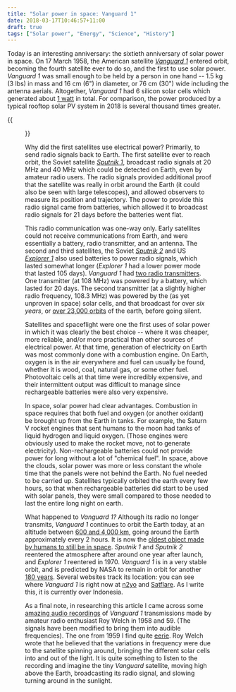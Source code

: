 ```yaml
---
title: "Solar power in space: Vanguard 1"
date: 2018-03-17T10:46:57+11:00
draft: true
tags: ["Solar power", "Energy", "Science", "History"]
---
```



Today is an interesting anniversary: the sixtieth anniversary of solar power in space. On 17 March 1958, the American satellite [_Vanguard 1_](https://en.wikipedia.org/wiki/Vanguard_1) entered orbit, becoming the fourth satellite ever to do so, and the first to use solar power. _Vanguard 1_ was small enough to be held by a person in one hand -- 1.5 kg (3 lbs) in mass and 16 cm (6") in diameter, or 76 cm (30") wide including the antenna aerials. Altogether, _Vanguard 1_ had 6 silicon solar cells which generated about [1 watt](https://nssdc.gsfc.nasa.gov/nmc/spacecraftDisplay.do?id=1958-002B) in total. For comparison, the power produced by a typical rooftop solar PV system in 2018 is several thousand times greater.


{{<figure src="/images/vanguard_1.svg" >}}

Why did the first satellites use electrical power? Primarily, to send radio signals back to Earth. The first satellite ever to reach orbit, the Soviet satellite [_Sputnik 1_](https://en.wikipedia.org/wiki/Sputnik_1), broadcast radio signals at 20 MHz and 40 MHz which could be detected on Earth, even by amateur radio users. The radio signals provided additional proof that the satellite was really in orbit around the Earth (it could also be seen with large telescopes), and allowed observers to measure its position and trajectory. The power to provide this radio signal came from batteries, which allowed it to broadcast radio signals for 21 days before the batteries went flat.

This radio communication was one-way only. Early satellites could not receive communications from Earth, and were essentially a battery, radio transmitter, and an antenna. The second and third satellites, the Soviet [_Sputnik 2_](https://en.wikipedia.org/wiki/Sputnik_2) and US [_Explorer 1_](https://en.wikipedia.org/wiki/Explorer_1) also used batteries to power radio signals, which lasted somewhat longer (_Explorer 1_ had a lower power mode that lasted 105 days). _Vanguard 1_ had [two radio transmitters](https://nssdc.gsfc.nasa.gov/nmc/spacecraftDisplay.do?id=1958-002B). One transmitter (at 108 MHz) was powered by a battery, which lasted for 20 days. The second transmitter (at a slightly higher radio frequency, 108.3 MHz) was powered by the (as yet unproven in space) solar cells, and that broadcast for over _six years_, or [over 23,000 orbits](https://www.nrl.navy.mil/vanguard50/legacy.php) of the earth, before going silent.

Satellites and spaceflight were one the first uses of solar power in which it was clearly the best choice -- where it was cheaper, more reliable, and/or more practical than other sources of electrical power. At that time, generation of electricity on Earth was most commonly done with a combustion engine. On Earth, oxygen is in the air everywhere and fuel can usually be found, whether it is wood, coal, natural gas, or some other fuel. Photovoltaic cells at that time were incredibly expensive, and their intermittent output was difficult to manage since rechargeable batteries were also very expensive.

In space, solar power had clear advantages. Combustion in space requires that both fuel and oxygen (or another oxidant) be brought up from the Earth in tanks. For example, the Saturn V rocket engines that sent humans to the moon had tanks of liquid hydrogen and liquid oxygen. (Those engines were obviously used to make the rocket move, not to generate electricity). Non-rechargeable batteries could not provide power for long without a lot of "chemical fuel". In space, above the clouds, solar power was more or less constant the whole time that the panels were not behind the Earth. No fuel needed to be carried up. Satellites typically orbited the earth every few hours, so that when rechargeable batteries did start to be used with solar panels, they were small compared to those needed to last the entire long night on earth.


What happened to _Vanguard 1?_ Although its radio no longer transmits, _Vanguard 1_ continues to orbit the Earth today, at an altitude between [600 and 4,000 km](https://www.nrl.navy.mil/vanguard50/legacy.php), going around the Earth approximately every 2 hours. It is now the [oldest object made by humans to still be in space](http://www.bbc.com/future/story/20171005-the-worlds-oldest-scientific-satellite-is-still-in-orbit). _Sputnik 1_ and _Sputnik 2_ reentered the atmosphere after around one year after launch, and _Explorer 1_ reentered in 1970. _Vanguard 1_ is in a very stable orbit, and is predicted by NASA to remain in orbit for another [180 years](https://nssdc.gsfc.nasa.gov/nmc/spacecraftDisplay.do?id=1958-002B).
Several websites track its location: you can see where _Vanguard 1_ is right now at [n2yo](https://www.n2yo.com/?s=5) and [Satflare](http://www.satflare.com/track.asp?q=00005). As I write this, it is currently over Indonesia.

As a final note, in researching this article I came across some [amazing audio recordings](https://web.archive.org/web/20080312072756/http://www.amsat.org/amsat/features/sounds/firstsat.html) of _Vanguard 1_ transmissions made by amateur radio enthusiast Roy Welch in 1958 and 59. (The signals have been modified to bring them into audible frequencies).  The one from 1959 I find quite [eerie](https://web.archive.org/web/20080312072756/http://www.amsat.org/amsat/features/sounds/vangrd1b.wav). Roy Welch wrote that he believed that the variations in frequency were due to the satellite spinning around, bringing the different solar cells into and out of the light. It is quite something to listen to the recording and imagine the tiny _Vanguard_ satellite, moving high above the Earth, broadcasting its radio signal, and slowing turning around in the sunlight.
